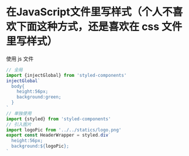 # 在JavaScript文件里写样式（个人不喜欢下面这种方式，还是喜欢在 css 文件里写样式）

使用 js 文件

```js
// 全局
import {injectGlobal} from 'styled-components'
injectGlobal`
  body{
    height:56px;
    background:green;
  }
`
// 单独使用
import {styled} from 'styled-components'
// 引入图片
import logoPic from '../../statics/logo.png'
export const HeaderWrapper = styled.div`
  height:56px;
  background:${logoPic};
`
```